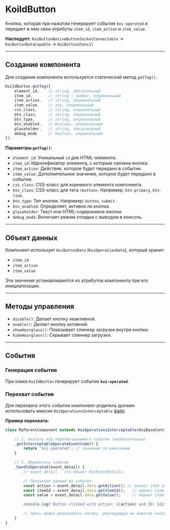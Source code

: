 # KoiIdButton

Кнопка, которая при нажатии генерирует событие `koi-operated` и передает в нем свои атрибуты `item_id`, `item_action` и `item_value`.

**Наследует:** `KoiButtonNativeButtonSocketConnectable` -> `KoiButtonDataCapable` -> `KoiButtonStencil`

---

## Создание компонента

Для создания компонента используется статический метод `getTag()`.

```javascript
KoiIdButton.getTag({
    element_id,    // string, обязательный
    item_id,       // string | number, опциональный
    item_action,   // string, опциональный
    item_value,    // any, опциональный
    css_class,     // string, опциональный
    btn_class,     // string, опциональный
    btn_type,      // string, опциональный
    btn_enabled,   // boolean, опциональный
    placeholder,   // string, обязательный
    debug_mode     // boolean, опциональный
});
```

**Параметры `getTag()`:**

*   `element_id`: Уникальный `id` для HTML-элемента.
*   `item_id`: Идентификатор элемента, с которым связана кнопка.
*   `item_action`: Действие, которое будет передано в событии.
*   `item_value`: Дополнительное значение, которое будет передано в событии.
*   `css_class`: CSS-класс для корневого элемента компонента.
*   `btn_class`: CSS-класс для тега `<button>`. Например: `btn-primary`, `btn-link`.
*   `btn_type`: Тип кнопки. Например: `button`, `submit`.
*   `btn_enabled`: Определяет, активна ли кнопка.
*   `placeholder`: Текст или HTML-содержимое кнопки.
*   `debug_mode`: Включает режим отладки с выводом в консоль.

---

## Объект данных

Компонент использует `KoiButtonData` (`KoiOperationData`), который хранит:

*   `item_id`
*   `item_action`
*   `item_value`

Эти значения устанавливаются из атрибутов компонента при его инициализации.

---

## Методы управления

*   `disable()`: Делает кнопку неактивной.
*   `enable()`: Делает кнопку активной.
*   `showHourglass()`: Показывает спиннер загрузки внутри кнопки.
*   `hideHourglass()`: Скрывает спиннер загрузки.

---

## События

### Генерация события

При клике `KoiIdButton` генерирует событие **`koi-operated`**.

### Перехват события

Для перехвата этого события компонент-родитель должен использовать миксин `KoiOperationsInterceptable` [файл](../../../event_operated.js).

**Пример перехвата:**

```javascript
class MyParentComponent extends KoiOperationsInterceptable(KoiBaseControl) {

    // 1. Указать код перехватываемого события (необязательно)
    _getInterceptableOperateEventCode() {
        return 'koi-operated'; // значение по-умолчанию
    }

    // 2. Обработать событие
    _handleOperated(event_detail) {
        // event_detail - это объект KoiEventDetails

        // Получение данных из события
        const action = event_detail.data.getAction(); // вернет item_action
        const itemId = event_detail.data.getItemId();   // вернет item_id
        const value = event_detail.data.getValue();     // вернет item_value

        console.log(`Button clicked with action: ${action} and ID: ${itemId}`);

        // Здесь можно реализовать логику, реагирующую на нажатие кнопки.
    }
}
```
